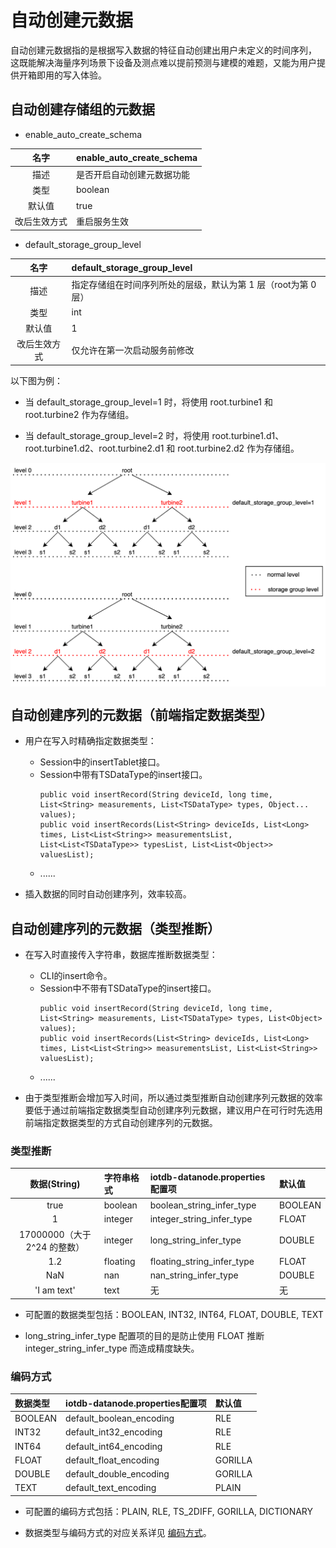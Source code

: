 <!--

    Licensed to the Apache Software Foundation (ASF) under one
    or more contributor license agreements.  See the NOTICE file
    distributed with this work for additional information
    regarding copyright ownership.  The ASF licenses this file
    to you under the Apache License, Version 2.0 (the
    "License"); you may not use this file except in compliance
    with the License.  You may obtain a copy of the License at
    
        http://www.apache.org/licenses/LICENSE-2.0
    
    Unless required by applicable law or agreed to in writing,
    software distributed under the License is distributed on an
    "AS IS" BASIS, WITHOUT WARRANTIES OR CONDITIONS OF ANY
    KIND, either express or implied.  See the License for the
    specific language governing permissions and limitations
    under the License.

-->

# 自动创建元数据

自动创建元数据指的是根据写入数据的特征自动创建出用户未定义的时间序列，
这既能解决海量序列场景下设备及测点难以提前预测与建模的难题，又能为用户提供开箱即用的写入体验。

## 自动创建存储组的元数据

* enable\_auto\_create\_schema

| 名字 | enable\_auto\_create\_schema |
|:---:|:---|
| 描述 | 是否开启自动创建元数据功能 |
| 类型 | boolean |
| 默认值 | true |
| 改后生效方式 | 重启服务生效 |

* default\_storage\_group\_level

| 名字 | default\_storage\_group\_level |
|:---:|:---|
| 描述 | 指定存储组在时间序列所处的层级，默认为第 1 层（root为第 0 层） |
| 类型 | int |
| 默认值 | 1 |
| 改后生效方式 | 仅允许在第一次启动服务前修改 |

以下图为例：

* 当 default_storage_group_level=1 时，将使用 root.turbine1 和 root.turbine2 作为存储组。

* 当 default_storage_group_level=2 时，将使用 root.turbine1.d1、root.turbine1.d2、root.turbine2.d1 和 root.turbine2.d2 作为存储组。

<img style="width:100%; max-width:800px; max-height:600px; margin-left:auto; margin-right:auto; display:block;" src="https://github.com/apache/iotdb-bin-resources/blob/main/docs/UserGuide/Data%20Concept/Auto-Create-MetaData/auto_create_sg_example.png?raw=true" alt="auto create storage group example">

## 自动创建序列的元数据（前端指定数据类型）

* 用户在写入时精确指定数据类型：

    * Session中的insertTablet接口。
    * Session中带有TSDataType的insert接口。
      ```
      public void insertRecord(String deviceId, long time, List<String> measurements, List<TSDataType> types, Object... values);
      public void insertRecords(List<String> deviceIds, List<Long> times, List<List<String>> measurementsList, List<List<TSDataType>> typesList, List<List<Object>> valuesList);
      ```
    * ......

* 插入数据的同时自动创建序列，效率较高。

## 自动创建序列的元数据（类型推断）

* 在写入时直接传入字符串，数据库推断数据类型：
  
    * CLI的insert命令。
    * Session中不带有TSDataType的insert接口。
      ```
      public void insertRecord(String deviceId, long time, List<String> measurements, List<TSDataType> types, List<Object> values);
      public void insertRecords(List<String> deviceIds, List<Long> times, List<List<String>> measurementsList, List<List<String>> valuesList);
      ```
    * ......

* 由于类型推断会增加写入时间，所以通过类型推断自动创建序列元数据的效率要低于通过前端指定数据类型自动创建序列元数据，建议用户在可行时先选用前端指定数据类型的方式自动创建序列的元数据。

### 类型推断

| 数据(String) | 字符串格式 | iotdb-datanode.properties配置项  | 默认值 |
|:---:|:---|:------------------------------|:---|
| true | boolean | boolean\_string\_infer\_type  | BOOLEAN |
| 1 | integer | integer\_string\_infer\_type  | FLOAT |
| 17000000（大于 2^24 的整数） | integer | long\_string\_infer\_type     | DOUBLE |
| 1.2 | floating | floating\_string\_infer\_type | FLOAT |
| NaN | nan | nan\_string\_infer\_type      | DOUBLE |
| 'I am text' | text | 无                             | 无 |

* 可配置的数据类型包括：BOOLEAN, INT32, INT64, FLOAT, DOUBLE, TEXT

* long_string_infer_type 配置项的目的是防止使用 FLOAT 推断 integer_string_infer_type 而造成精度缺失。

### 编码方式

| 数据类型 | iotdb-datanode.properties配置项 | 默认值 |
|:---|:-----------------------------|:---|
| BOOLEAN | default\_boolean\_encoding   | RLE |
| INT32 | default\_int32\_encoding     | RLE |
| INT64 | default\_int64\_encoding     | RLE |
| FLOAT | default\_float\_encoding     | GORILLA |
| DOUBLE | default\_double\_encoding    | GORILLA |
| TEXT | default\_text\_encoding      | PLAIN |

* 可配置的编码方式包括：PLAIN, RLE, TS_2DIFF, GORILLA, DICTIONARY

* 数据类型与编码方式的对应关系详见 [编码方式](../Data-Concept/Encoding.md)。